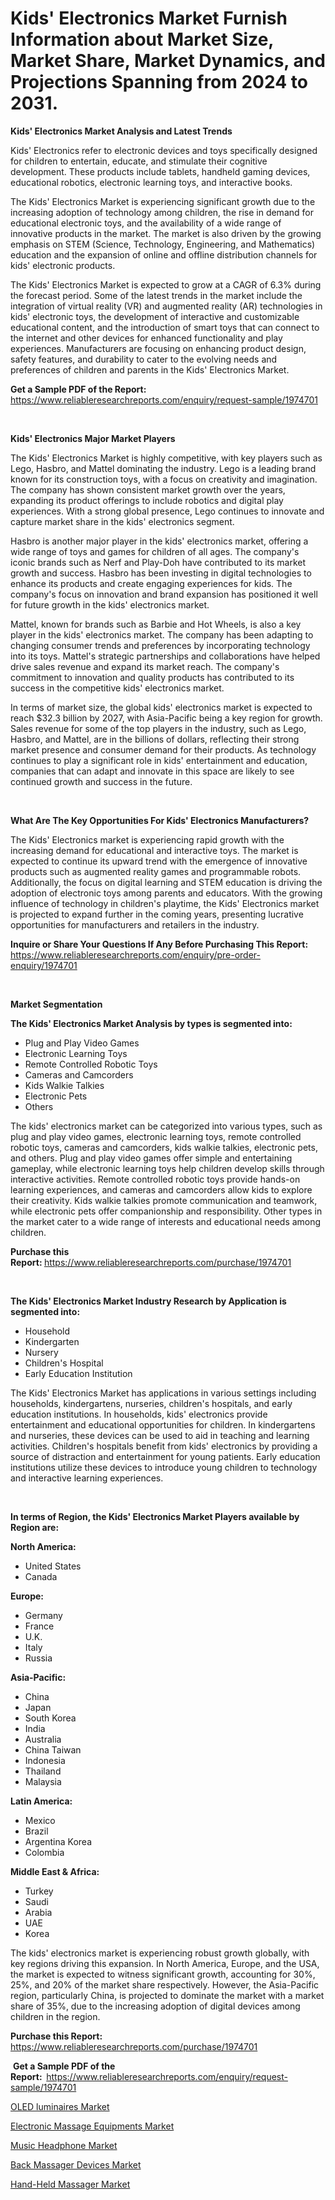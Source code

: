<p><h1>Kids' Electronics Market Furnish Information about Market Size, Market Share, Market Dynamics, and Projections Spanning from 2024 to 2031.</h1></p><p><strong>Kids' Electronics Market Analysis and Latest Trends</strong></p>
<p><p>Kids' Electronics refer to electronic devices and toys specifically designed for children to entertain, educate, and stimulate their cognitive development. These products include tablets, handheld gaming devices, educational robotics, electronic learning toys, and interactive books.</p><p>The Kids' Electronics Market is experiencing significant growth due to the increasing adoption of technology among children, the rise in demand for educational electronic toys, and the availability of a wide range of innovative products in the market. The market is also driven by the growing emphasis on STEM (Science, Technology, Engineering, and Mathematics) education and the expansion of online and offline distribution channels for kids' electronic products.</p><p>The Kids' Electronics Market is expected to grow at a CAGR of 6.3% during the forecast period. Some of the latest trends in the market include the integration of virtual reality (VR) and augmented reality (AR) technologies in kids' electronic toys, the development of interactive and customizable educational content, and the introduction of smart toys that can connect to the internet and other devices for enhanced functionality and play experiences. Manufacturers are focusing on enhancing product design, safety features, and durability to cater to the evolving needs and preferences of children and parents in the Kids' Electronics Market.</p></p>
<p><strong>Get a Sample PDF of the Report:&nbsp;</strong> <a href="https://www.reliableresearchreports.com/enquiry/request-sample/1974701">https://www.reliableresearchreports.com/enquiry/request-sample/1974701</a></p>
<p>&nbsp;</p>
<p><strong>Kids' Electronics Major Market Players</strong></p>
<p><p>The Kids' Electronics Market is highly competitive, with key players such as Lego, Hasbro, and Mattel dominating the industry. Lego is a leading brand known for its construction toys, with a focus on creativity and imagination. The company has shown consistent market growth over the years, expanding its product offerings to include robotics and digital play experiences. With a strong global presence, Lego continues to innovate and capture market share in the kids' electronics segment.</p><p>Hasbro is another major player in the kids' electronics market, offering a wide range of toys and games for children of all ages. The company's iconic brands such as Nerf and Play-Doh have contributed to its market growth and success. Hasbro has been investing in digital technologies to enhance its products and create engaging experiences for kids. The company's focus on innovation and brand expansion has positioned it well for future growth in the kids' electronics market.</p><p>Mattel, known for brands such as Barbie and Hot Wheels, is also a key player in the kids' electronics market. The company has been adapting to changing consumer trends and preferences by incorporating technology into its toys. Mattel's strategic partnerships and collaborations have helped drive sales revenue and expand its market reach. The company's commitment to innovation and quality products has contributed to its success in the competitive kids' electronics market.</p><p>In terms of market size, the global kids' electronics market is expected to reach $32.3 billion by 2027, with Asia-Pacific being a key region for growth. Sales revenue for some of the top players in the industry, such as Lego, Hasbro, and Mattel, are in the billions of dollars, reflecting their strong market presence and consumer demand for their products. As technology continues to play a significant role in kids' entertainment and education, companies that can adapt and innovate in this space are likely to see continued growth and success in the future.</p></p>
<p>&nbsp;</p>
<p><strong>What Are The Key Opportunities For Kids' Electronics Manufacturers?</strong></p>
<p><p>The Kids' Electronics market is experiencing rapid growth with the increasing demand for educational and interactive toys. The market is expected to continue its upward trend with the emergence of innovative products such as augmented reality games and programmable robots. Additionally, the focus on digital learning and STEM education is driving the adoption of electronic toys among parents and educators. With the growing influence of technology in children's playtime, the Kids' Electronics market is projected to expand further in the coming years, presenting lucrative opportunities for manufacturers and retailers in the industry.</p></p>
<p><strong>Inquire or Share Your Questions If Any Before Purchasing This Report:</strong> <a href="https://www.reliableresearchreports.com/enquiry/pre-order-enquiry/1974701">https://www.reliableresearchreports.com/enquiry/pre-order-enquiry/1974701</a></p>
<p>&nbsp;</p>
<p><strong>Market Segmentation</strong></p>
<p><strong>The Kids' Electronics Market Analysis by types is segmented into:</strong></p>
<p><ul><li>Plug and Play Video Games</li><li>Electronic Learning Toys</li><li>Remote Controlled Robotic Toys</li><li>Cameras and Camcorders</li><li>Kids Walkie Talkies</li><li>Electronic Pets</li><li>Others</li></ul></p>
<p><p>The kids' electronics market can be categorized into various types, such as plug and play video games, electronic learning toys, remote controlled robotic toys, cameras and camcorders, kids walkie talkies, electronic pets, and others. Plug and play video games offer simple and entertaining gameplay, while electronic learning toys help children develop skills through interactive activities. Remote controlled robotic toys provide hands-on learning experiences, and cameras and camcorders allow kids to explore their creativity. Kids walkie talkies promote communication and teamwork, while electronic pets offer companionship and responsibility. Other types in the market cater to a wide range of interests and educational needs among children.</p></p>
<p><strong>Purchase this Report:&nbsp;</strong><a href="https://www.reliableresearchreports.com/purchase/1974701">https://www.reliableresearchreports.com/purchase/1974701</a></p>
<p>&nbsp;</p>
<p><strong>The Kids' Electronics Market Industry Research by Application is segmented into:</strong></p>
<p><ul><li>Household</li><li>Kindergarten</li><li>Nursery</li><li>Children's Hospital</li><li>Early Education Institution</li></ul></p>
<p><p>The Kids' Electronics Market has applications in various settings including households, kindergartens, nurseries, children's hospitals, and early education institutions. In households, kids' electronics provide entertainment and educational opportunities for children. In kindergartens and nurseries, these devices can be used to aid in teaching and learning activities. Children's hospitals benefit from kids' electronics by providing a source of distraction and entertainment for young patients. Early education institutions utilize these devices to introduce young children to technology and interactive learning experiences.</p></p>
<p>&nbsp;</p>
<p><strong>In terms of Region, the Kids' Electronics Market Players available by Region are:</strong></p>
<p>
    <p> <strong> North America: </strong>
        <ul>
            <li>United States</li>
            <li>Canada</li>
        </ul>
        </p> 
    <p> <strong> Europe: </strong>
        <ul>
            <li>Germany</li>
            <li>France</li>
            <li>U.K.</li>
            <li>Italy</li>
            <li>Russia</li>
        </ul>
        </p> 
    <p> <strong> Asia-Pacific: </strong>
        <ul>
            <li>China</li>
            <li>Japan</li>
            <li>South Korea</li>
            <li>India</li>
            <li>Australia</li>
            <li>China Taiwan</li>
            <li>Indonesia</li>
            <li>Thailand</li>
            <li>Malaysia</li>
        </ul>
        </p> 
    <p> <strong> Latin America: </strong>
        <ul>
            <li>Mexico</li>
            <li>Brazil</li>
            <li>Argentina Korea</li>
            <li>Colombia</li>
        </ul>
        </p> 
    <p> <strong> Middle East & Africa: </strong>
        <ul>
            <li>Turkey</li>
            <li>Saudi</li>
            <li>Arabia</li>
            <li>UAE</li>
            <li>Korea</li>
        </ul>
    </p>
    </p>
<p><p>The kids' electronics market is experiencing robust growth globally, with key regions driving this expansion. In North America, Europe, and the USA, the market is expected to witness significant growth, accounting for 30%, 25%, and 20% of the market share respectively. However, the Asia-Pacific region, particularly China, is projected to dominate the market with a market share of 35%, due to the increasing adoption of digital devices among children in the region.</p></p>
<p><strong>Purchase this Report: </strong><a href="https://www.reliableresearchreports.com/purchase/1974701">https://www.reliableresearchreports.com/purchase/1974701</a></p>
<p>&nbsp;<strong>Get a Sample PDF of the Report:&nbsp;&nbsp;</strong><a href="https://www.reliableresearchreports.com/enquiry/request-sample/1974701">https://www.reliableresearchreports.com/enquiry/request-sample/1974701</a></p>
<p><strong></strong></p>
<p><p><a href="https://view.publitas.com/reportprime-1/oled-luminaires-market-size-global-industry-overview-market-segmentation-and-forecast-2024-to-2031/">OLED luminaires Market</a></p><p><a href="https://fuschia-pecorino-a6d.notion.site/Electronic-Massage-Equipments-Market-Analysis-Examines-its-Scope-on-Growth-Opportunities-and-Foreca-42686fdd45754a8687c98b00f39ecb6c">Electronic Massage Equipments Market</a></p><p><a href="https://view.publitas.com/reportprime-1/music-headphone-market-centers-on-aspects-such-as-market-growth-market-share-market-opportunity-and-projected-forecasts-spanning-from-2024-to-2031/">Music Headphone Market</a></p><p><a href="https://changeable-paste-463.notion.site/Decoding-the-Back-Massager-Devices-Market-A-Deep-Dive-into-the-Latest-Market-Trends-Market-Segment-0e28c1f493ff4150affe8d1544076b55">Back Massager Devices Market</a></p><p><a href="https://florentine-yuzu-f42.notion.site/Hand-Held-Massager-Market-Offer-Valuable-Insights-into-Market-Size-Market-Share-Market-Trends-and-a55cbe0fa38840b0aedc820eb9871cf5">Hand-Held Massager Market</a></p></p>